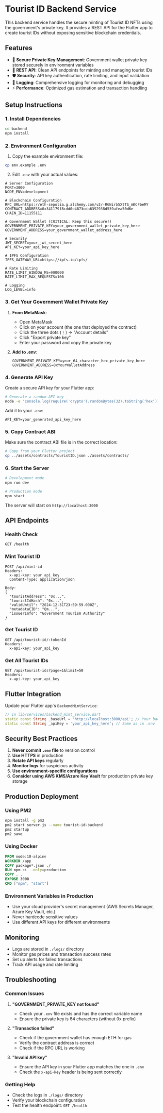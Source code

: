 # Tourist ID Backend Service

This backend service handles the secure minting of Tourist ID NFTs using the government's private key. It provides a REST API for the Flutter app to create tourist IDs without exposing sensitive blockchain credentials.

## Features

- 🔐 **Secure Private Key Management**: Government wallet private key stored securely in environment variables
- 🚀 **REST API**: Clean API endpoints for minting and managing tourist IDs
- 🛡️ **Security**: API key authentication, rate limiting, and input validation
- 📝 **Logging**: Comprehensive logging for monitoring and debugging
- ⚡ **Performance**: Optimized gas estimation and transaction handling

## Setup Instructions

### 1. Install Dependencies

```bash
cd backend
npm install
```

### 2. Environment Configuration

1. Copy the example environment file:
```bash
cp env.example .env
```

2. Edit `.env` with your actual values:
```env
# Server Configuration
PORT=3000
NODE_ENV=development

# Blockchain Configuration
RPC_URL=https://eth-sepolia.g.alchemy.com/v2/-RGNirb5XtTS_mKCFbeMY
CONTRACT_ADDRESS=0x341179f8cdd0e4873cda6392938d539afea50d6e
CHAIN_ID=11155111

# Government Wallet (CRITICAL: Keep this secure!)
GOVERNMENT_PRIVATE_KEY=your_government_wallet_private_key_here
GOVERNMENT_ADDRESS=your_government_wallet_address_here

# Security
JWT_SECRET=your_jwt_secret_here
API_KEY=your_api_key_here

# IPFS Configuration
IPFS_GATEWAY_URL=https://ipfs.io/ipfs/

# Rate Limiting
RATE_LIMIT_WINDOW_MS=900000
RATE_LIMIT_MAX_REQUESTS=100

# Logging
LOG_LEVEL=info
```

### 3. Get Your Government Wallet Private Key

1. **From MetaMask**:
   - Open MetaMask
   - Click on your account (the one that deployed the contract)
   - Click the three dots (⋮) → "Account details"
   - Click "Export private key"
   - Enter your password and copy the private key

2. **Add to .env**:
   ```env
   GOVERNMENT_PRIVATE_KEY=your_64_character_hex_private_key_here
   GOVERNMENT_ADDRESS=0xYourWalletAddress
   ```

### 4. Generate API Key

Create a secure API key for your Flutter app:
```bash
# Generate a random API key
node -e "console.log(require('crypto').randomBytes(32).toString('hex'))"
```

Add it to your `.env`:
```env
API_KEY=your_generated_api_key_here
```

### 5. Copy Contract ABI

Make sure the contract ABI file is in the correct location:
```bash
# Copy from your Flutter project
cp ../assets/contracts/TouristID.json ./assets/contracts/
```

### 6. Start the Server

```bash
# Development mode
npm run dev

# Production mode
npm start
```

The server will start on `http://localhost:3000`

## API Endpoints

### Health Check
```
GET /health
```

### Mint Tourist ID
```
POST /api/mint-id
Headers:
  x-api-key: your_api_key
  Content-Type: application/json

Body:
{
  "touristAddress": "0x...",
  "touristIdHash": "0x...",
  "validUntil": "2024-12-31T23:59:59.000Z",
  "metadataCID": "Qm...",
  "issuerInfo": "Government Tourism Authority"
}
```

### Get Tourist ID
```
GET /api/tourist-id/:tokenId
Headers:
  x-api-key: your_api_key
```

### Get All Tourist IDs
```
GET /api/tourist-ids?page=1&limit=50
Headers:
  x-api-key: your_api_key
```

## Flutter Integration

Update your Flutter app's `BackendMintService`:

```dart
// In lib/services/backend_mint_service.dart
static const String _baseUrl = 'http://localhost:3000/api'; // Your backend URL
static const String _apiKey = 'your_api_key_here'; // Same as in .env
```

## Security Best Practices

1. **Never commit `.env` file** to version control
2. **Use HTTPS** in production
3. **Rotate API keys** regularly
4. **Monitor logs** for suspicious activity
5. **Use environment-specific configurations**
6. **Consider using AWS KMS/Azure Key Vault** for production private key storage

## Production Deployment

### Using PM2
```bash
npm install -g pm2
pm2 start server.js --name tourist-id-backend
pm2 startup
pm2 save
```

### Using Docker
```dockerfile
FROM node:18-alpine
WORKDIR /app
COPY package*.json ./
RUN npm ci --only=production
COPY . .
EXPOSE 3000
CMD ["npm", "start"]
```

### Environment Variables in Production
- Use your cloud provider's secret management (AWS Secrets Manager, Azure Key Vault, etc.)
- Never hardcode sensitive values
- Use different API keys for different environments

## Monitoring

- Logs are stored in `./logs/` directory
- Monitor gas prices and transaction success rates
- Set up alerts for failed transactions
- Track API usage and rate limiting

## Troubleshooting

### Common Issues

1. **"GOVERNMENT_PRIVATE_KEY not found"**
   - Check your `.env` file exists and has the correct variable name
   - Ensure the private key is 64 characters (without 0x prefix)

2. **"Transaction failed"**
   - Check if the government wallet has enough ETH for gas
   - Verify the contract address is correct
   - Check if the RPC URL is working

3. **"Invalid API key"**
   - Ensure the API key in your Flutter app matches the one in `.env`
   - Check the `x-api-key` header is being sent correctly

### Getting Help

- Check the logs in `./logs/` directory
- Verify your blockchain configuration
- Test the health endpoint: `GET /health`







